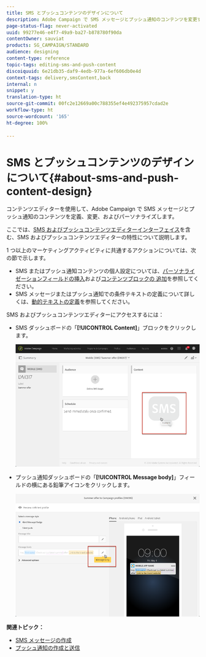 ```yaml
---
title: SMS とプッシュコンテンツのデザインについて
description: Adobe Campaign で SMS メッセージとプッシュ通知のコンテンツを変更するために使用されるエディターについて説明します。
page-status-flag: never-activated
uuid: 99277e46-e4f7-49a9-ba27-b878780f90da
contentOwner: sauviat
products: SG_CAMPAIGN/STANDARD
audience: designing
content-type: reference
topic-tags: editing-sms-and-push-content
discoiquuid: 6e21db35-daf9-4edb-977a-6ef606db0e4d
context-tags: delivery,smsContent,back
internal: n
snippet: y
translation-type: ht
source-git-commit: 00fc2e12669a00c788355ef4e492375957cdad2e
workflow-type: ht
source-wordcount: '165'
ht-degree: 100%

---
```



# SMS とプッシュコンテンツのデザインについて{#about-sms-and-push-content-design}

コンテンツエディターを使用して、Adobe Campaign で SMS メッセージとプッシュ通知のコンテンツを定義、変更、およびパーソナライズします。

ここでは、[SMS およびプッシュコンテンツエディターインターフェイス](../../channels/using/sms-and-push-content-editor-interface.md)を含む、SMS およびプッシュコンテンツエディターの特性について説明します。

1 つ以上のマーケティングアクティビティに共通するアクションについては、次の節で示します。

* SMS またはプッシュ通知コンテンツの個人設定については、[パーソナライゼーションフィールドの挿入](../../designing/using/personalization.md#inserting-a-personalization-field)および[コンテンツブロックの 追加](../../designing/using/personalization.md#adding-a-content-block)を参照してください。
* SMS メッセージまたはプッシュ通知での条件テキストの定義について詳しくは、[動的テキストの定義](../../channels/using/defining-dynamic-text.md)を参照してください。

SMS およびプッシュコンテンツエディターにアクセスするには：

* SMS ダッシュボードの「**[!UICONTROL Content]**」ブロックをクリックします。

   ![](assets/des_sms_content.png)

* プッシュ通知ダッシュボードの「**[!UICONTROL Message body]**」フィールドの横にある鉛筆アイコンをクリックします。

   ![](assets/des_push_body.png)

**関連トピック：**

* [SMS メッセージの作成](../../channels/using/creating-an-sms-message.md)
* [プッシュ通知の作成と送信](../../channels/using/preparing-and-sending-a-push-notification.md)

